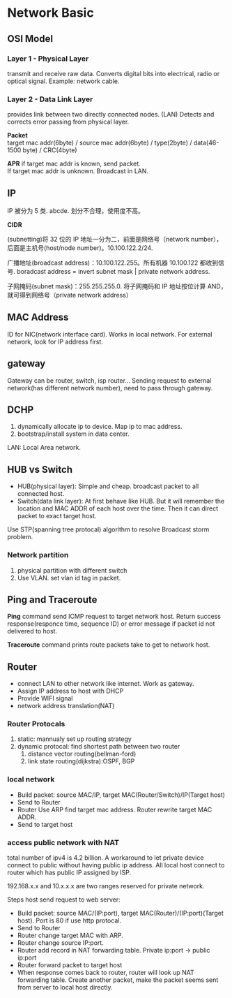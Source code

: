 # Network Basic

## OSI Model

### Layer 1 - Physical Layer

transmit and receive raw data. Converts digital bits into electrical, radio or optical signal.
Example: network cable. 

### Layer 2 - Data Link Layer

provides link between two directly connected nodes. (LAN)
Detects and corrects error passing from physical layer.  

**Packet**  
target mac addr(6byte) / source mac addr(6byte) / type(2byte) / data(46-1500 byte) / CRC(4byte)

**APR**
if target mac addr is known, send packet.  
If target mac addr is unknown. Broadcast in LAN. 

## IP

IP 被分为 5 类. abcde. 划分不合理，使用度不高。

**CIDR**

(subnetting)将 32 位的 IP 地址一分为二，前面是网络号（network number），后面是主机号(host/node number)。10.100.122.2/24.

广播地址(broadcast address)：10.100.122.255。所有机器 10.100.122 都收到信号. boradcast address = invert subnet mask | private network address.

子网掩码(subnet mask)：255.255.255.0. 将子网掩码和 IP 地址按位计算 AND，就可得到网络号（private network address）

## MAC Address

ID for NIC(network interface card). Works in local network. For external network, look for IP address first.

## gateway

Gateway can be router, switch, isp router... Sending request to external network(has different network number), need to pass through gateway.

## DCHP

1. dynamically allocate ip to device. Map ip to mac address.
2. bootstrap/install system in data center.

LAN: Local Area network.

## HUB vs Switch

- HUB(physical layer): Simple and cheap. broadcast packet to all connected host.
- Switch(data link layer):  At first behave like HUB. But it will remember the location and MAC ADDR of each host over the time. Then it can direct packet to exact target host.

Use STP(spanning tree protocal) algorithm to resolve Broadcast storm problem.

### Network partition

1. physical partition with different switch
2. Use VLAN. set vlan id tag in packet.

## Ping and Traceroute

**Ping** command send ICMP request to target network host.
Return success response(responce time, sequence ID) or error message if packet id not delivered to host.

**Traceroute** command prints route packets take to get to network host.

## Router

- connect LAN to other network like internet. Work as gateway.
- Assign IP address to host with DHCP
- Provide WIFI signal
- network address translation(NAT)

### Router Protocals

1. static: mannualy set up routing strategy  
2. dynamic protocal: find shortest path between two router
    1. distance vector routing(bellman-ford)
    2. link state routing(dijkstra):OSPF, BGP



### local network

- Build packet: source MAC/IP, target MAC(Router/Switch)/IP(Target host)
- Send to Router
- Router Use ARP find target mac address. Router rewrite target MAC ADDR.
- Send to target host

### access public network with NAT

total number of ipv4 is 4.2 billion. A workaround to let private device connect to public without having public ip address. All local host connect to router which has public IP assigned by ISP.

192.168.x.x and 10.x.x.x are two ranges reserved for private network.  

Steps host send request to web server:

- Build packet: source MAC/(IP:port), target MAC(Router)/(IP:port)(Target host). Port is 80 if use http protocal.
- Send to Router
- Router change target MAC with ARP.
- Router change source IP:port.
- Router add record in NAT forwarding table. Private ip:port -> public ip:port
- Router forward packet to target host
- When response comes back to router, router will look up NAT forwarding table. Create another packet, make the packet seems sent from server to local host directly.
  
